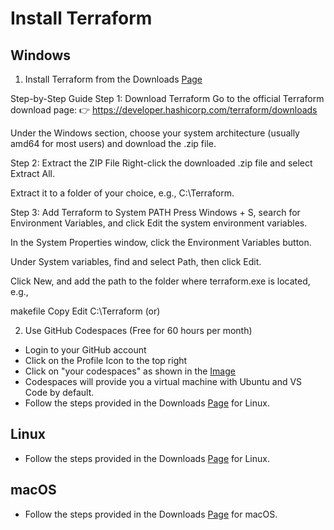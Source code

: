 # Install Terraform

## Windows

1. Install Terraform from the Downloads [Page](https://developer.hashicorp.com/terraform/downloads)
   
Step-by-Step Guide
Step 1: Download Terraform
Go to the official Terraform download page:
👉 https://developer.hashicorp.com/terraform/downloads

Under the Windows section, choose your system architecture (usually amd64 for most users) and download the .zip file.

Step 2: Extract the ZIP File
Right-click the downloaded .zip file and select Extract All.

Extract it to a folder of your choice, e.g., C:\Terraform.

Step 3: Add Terraform to System PATH
Press Windows + S, search for Environment Variables, and click Edit the system environment variables.

In the System Properties window, click the Environment Variables button.

Under System variables, find and select Path, then click Edit.

Click New, and add the path to the folder where terraform.exe is located, e.g.,

makefile
Copy
Edit
C:\Terraform
(or)

2. Use GitHub Codespaces (Free for 60 hours per month)

- Login to your GitHub account
- Click on the Profile Icon to the top right
- Click on "your codespaces" as shown in the [Image](../Images/codespaces-location.png)
- Codespaces will provide you a virtual machine with Ubuntu and VS Code by default.
- Follow the steps provided in the Downloads [Page](https://developer.hashicorp.com/terraform/downloads) for Linux.

## Linux

- Follow the steps provided in the Downloads [Page](https://developer.hashicorp.com/terraform/downloads) for Linux.

## macOS

- Follow the steps provided in the Downloads [Page](https://developer.hashicorp.com/terraform/downloads) for macOS.

